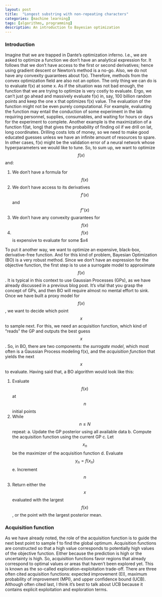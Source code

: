 ```yaml
---
layout: post
title:  "Longest substring with non-repeating characters"
categories: [machine learning]
tags: [algorithms, programming]
description: An introduction to Bayesian optimization
---
```


### Introduction
Imagine that we are trapped in Dante’s optimization inferno. I.e., we are asked to optimize a function we don’t have an analytical expression for. It follows that we don’t have access to the first or second derivatives; hence using gradient descent or Newton’s method is a no-go. Also, we do not have any convexity guarantees about f(x). Therefore, methods from the convex optimization field are also not an option. The only thing we can do is to evaluate f(x) at some x. As if the situation was not bad enough, the function that we are trying to optimize is very costly to evaluate. Ergo, we can’t just go ahead and massively evaluate f(x) in, say, 100 billion random points and keep the one x that optimizes f(x) value.
The evaluation of the function might not be even purely computational. For example, evaluating the function may entail the conduction of some experiment in the lab requiring personnel, supplies, consumables, and waiting for hours or days for the experiment to complete. Another example is the maximization of a function f(lat, long) that gives the probability of finding oil if we drill on lat, long coordinates. Drilling costs lots of money, so we need to make good educated guesses unless we have an infinite amount of resources to spare. In other cases, f(x) might be the validation error of a neural network whose hyperparameters we would like to tune.
So, to sum up, we want to optimize $$f(x)$$ and:

1.	We don’t have a formula for $$f(x)$$
2.	We don’t have access to its derivatives $$f'(x)$$ and $$f''(x)$$
3.	We don’t have any convexity guarantees for $$f(x)$$
4.	$$f(x)$$ is expensive to evaluate for some $$x$4

To put it another way, we want to optimize an expensive, black-box, derivative-free function. And for this kind of problem, Bayesian Optimization (BO) is a very robust method.
Since we don’t have an expression for the objective function, the first step is to use a surrogate model to approximate $$f(x)$$. It is typical in this context to use Gaussian Processes (GPs), as we have already discussed in a previous blog post. It’s vital that you grasp the concept of GPs, and then BO will require almost no mental effort to sink. Once we have built a proxy model for $$f(x)$$, we want to decide which point $$x$$ to sample next. For this, we need an acquisition function, which kind of “reads” the GP and outputs the best guess $$x$$. So, in BO, there are two components: the *surrogate model*, which most often is a Gaussian Process modeling f(x), and the *acquisition function* that yields the next $$x$$ to evaluate. Having said that, a BO algorithm would look like this:

1.	Evaluate $$f(x)$$ at $$n$$ initial points
2.	While $$n \le N$$ repeat:
a.	Update the GP posterior using all available data
b.	Compute the acquisition function using the current GP
c.	Let $$x_n$$ be the maximizer of the acquisition function
d.	Evaluate $$y_n = f(x_n)$$
e.	Increment $$n$$
3.	Return either the $$x$$ evaluated with the largest $$f(x)$$, or the point with the largest posterior mean.

### Acquisition function
As we have already noted, the role of the acquisition function is to guide the next best point to sample f to find the global optimum. Acquisition functions are constructed so that a high value corresponds to potentially high values of the objective function. Either because the prediction is high or the uncertainty is high. So, acquisition functions favor regions that already correspond to optimal values or areas that haven’t been explored yet. This is known as the so-called exploration-exploitation trade-off.
There are three often cited acquisition functions: expected improvement (EI), maximum probability of improvement (MPI), and upper confidence bound (UCB). Although often cited last, I think it’s best to talk about UCB because it contains explicit exploitation and exploration terms.

